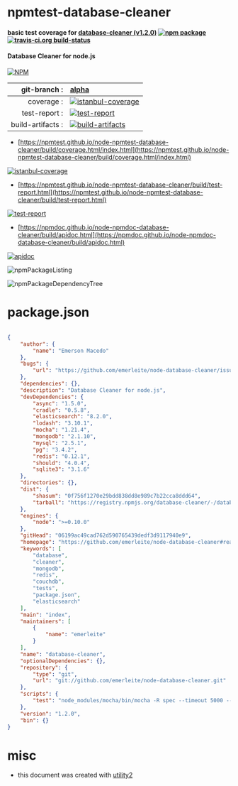 # npmtest-database-cleaner

#### basic test coverage for  [database-cleaner (v1.2.0)](https://github.com/emerleite/node-database-cleaner#readme)  [![npm package](https://img.shields.io/npm/v/npmtest-database-cleaner.svg?style=flat-square)](https://www.npmjs.org/package/npmtest-database-cleaner) [![travis-ci.org build-status](https://api.travis-ci.org/npmtest/node-npmtest-database-cleaner.svg)](https://travis-ci.org/npmtest/node-npmtest-database-cleaner)

#### Database Cleaner for node.js

[![NPM](https://nodei.co/npm/database-cleaner.png?downloads=true&downloadRank=true&stars=true)](https://www.npmjs.com/package/database-cleaner)

| git-branch : | [alpha](https://github.com/npmtest/node-npmtest-database-cleaner/tree/alpha)|
|--:|:--|
| coverage : | [![istanbul-coverage](https://npmtest.github.io/node-npmtest-database-cleaner/build/coverage.badge.svg)](https://npmtest.github.io/node-npmtest-database-cleaner/build/coverage.html/index.html)|
| test-report : | [![test-report](https://npmtest.github.io/node-npmtest-database-cleaner/build/test-report.badge.svg)](https://npmtest.github.io/node-npmtest-database-cleaner/build/test-report.html)|
| build-artifacts : | [![build-artifacts](https://npmtest.github.io/node-npmtest-database-cleaner/glyphicons_144_folder_open.png)](https://github.com/npmtest/node-npmtest-database-cleaner/tree/gh-pages/build)|

- [https://npmtest.github.io/node-npmtest-database-cleaner/build/coverage.html/index.html](https://npmtest.github.io/node-npmtest-database-cleaner/build/coverage.html/index.html)

[![istanbul-coverage](https://npmtest.github.io/node-npmtest-database-cleaner/build/screenCapture.buildCi.browser.%252Ftmp%252Fbuild%252Fcoverage.lib.html.png)](https://npmtest.github.io/node-npmtest-database-cleaner/build/coverage.html/index.html)

- [https://npmtest.github.io/node-npmtest-database-cleaner/build/test-report.html](https://npmtest.github.io/node-npmtest-database-cleaner/build/test-report.html)

[![test-report](https://npmtest.github.io/node-npmtest-database-cleaner/build/screenCapture.buildCi.browser.%252Ftmp%252Fbuild%252Ftest-report.html.png)](https://npmtest.github.io/node-npmtest-database-cleaner/build/test-report.html)

- [https://npmdoc.github.io/node-npmdoc-database-cleaner/build/apidoc.html](https://npmdoc.github.io/node-npmdoc-database-cleaner/build/apidoc.html)

[![apidoc](https://npmdoc.github.io/node-npmdoc-database-cleaner/build/screenCapture.buildCi.browser.%252Ftmp%252Fbuild%252Fapidoc.html.png)](https://npmdoc.github.io/node-npmdoc-database-cleaner/build/apidoc.html)

![npmPackageListing](https://npmtest.github.io/node-npmtest-database-cleaner/build/screenCapture.npmPackageListing.svg)

![npmPackageDependencyTree](https://npmtest.github.io/node-npmtest-database-cleaner/build/screenCapture.npmPackageDependencyTree.svg)



# package.json

```json

{
    "author": {
        "name": "Emerson Macedo"
    },
    "bugs": {
        "url": "https://github.com/emerleite/node-database-cleaner/issues"
    },
    "dependencies": {},
    "description": "Database Cleaner for node.js",
    "devDependencies": {
        "async": "1.5.0",
        "cradle": "0.5.8",
        "elasticsearch": "8.2.0",
        "lodash": "3.10.1",
        "mocha": "1.21.4",
        "mongodb": "2.1.10",
        "mysql": "2.5.1",
        "pg": "3.4.2",
        "redis": "0.12.1",
        "should": "4.0.4",
        "sqlite3": "3.1.6"
    },
    "directories": {},
    "dist": {
        "shasum": "0f756f1270e29bdd838dd8e989c7b22cca8ddd64",
        "tarball": "https://registry.npmjs.org/database-cleaner/-/database-cleaner-1.2.0.tgz"
    },
    "engines": {
        "node": ">=0.10.0"
    },
    "gitHead": "06199ac49cad762d590765439dedf3d9117940e9",
    "homepage": "https://github.com/emerleite/node-database-cleaner#readme",
    "keywords": [
        "database",
        "cleaner",
        "mongodb",
        "redis",
        "couchdb",
        "tests",
        "package.json",
        "elasticsearch"
    ],
    "main": "index",
    "maintainers": [
        {
            "name": "emerleite"
        }
    ],
    "name": "database-cleaner",
    "optionalDependencies": {},
    "repository": {
        "type": "git",
        "url": "git://github.com/emerleite/node-database-cleaner.git"
    },
    "scripts": {
        "test": "node_modules/mocha/bin/mocha -R spec --timeout 5000 --globals config,currentObjectStored"
    },
    "version": "1.2.0",
    "bin": {}
}
```



# misc
- this document was created with [utility2](https://github.com/kaizhu256/node-utility2)
